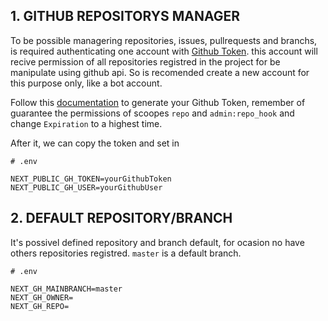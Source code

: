 ## 1. GITHUB REPOSITORYS MANAGER

To be possible managering repositories, issues, pullrequests and branchs, is required authenticating one account with [Github Token](https://docs.github.com/en/authentication/keeping-your-account-and-data-secure/creating-a-personal-access-token). this account will recive permission of all repositories registred in the project for be manipulate using github api. So is recomended create a new account for this purpose only, like a bot account.

Follow this [documentation](https://docs.github.com/en/authentication/keeping-your-account-and-data-secure/creating-a-personal-access-token) to generate your Github Token, remember of guarantee the permissions of scoopes `repo` and `admin:repo_hook` and change `Expiration` to a highest time.

After it, we can copy the token and set in
```text
# .env

NEXT_PUBLIC_GH_TOKEN=yourGithubToken
NEXT_PUBLIC_GH_USER=yourGithubUser
```



## 2. DEFAULT REPOSITORY/BRANCH

It's possivel defined repository and branch default, for ocasion no have others repositories registred. `master` is a default branch.

```text
# .env

NEXT_GH_MAINBRANCH=master
NEXT_GH_OWNER=
NEXT_GH_REPO=
```

